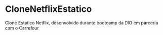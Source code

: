 # CloneNetflixEstatico
Clone Estatico Netflix, desenvolvido durante bootcamp da DIO em parceria com o Carrefour
